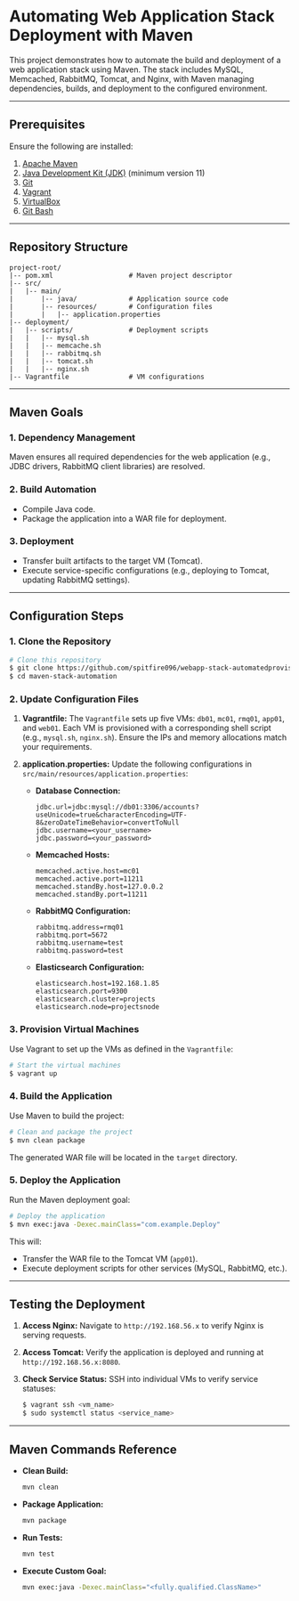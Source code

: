 # Automating Web Application Stack Deployment with Maven

This project demonstrates how to automate the build and deployment of a web application stack using Maven. The stack includes MySQL, Memcached, RabbitMQ, Tomcat, and Nginx, with Maven managing dependencies, builds, and deployment to the configured environment.

---

## Prerequisites

Ensure the following are installed:

1. [Apache Maven](https://maven.apache.org/)
2. [Java Development Kit (JDK)](https://www.oracle.com/java/technologies/javase-jdk11-downloads.html) (minimum version 11)
3. [Git](https://git-scm.com/)
4. [Vagrant](https://www.vagrantup.com/)
5. [VirtualBox](https://www.virtualbox.org/)
6. [Git Bash](https://git-scm.com/)

---

## Repository Structure

```plaintext
project-root/
|-- pom.xml                   # Maven project descriptor
|-- src/
|   |-- main/
|       |-- java/             # Application source code
|       |-- resources/        # Configuration files
|       |   |-- application.properties
|-- deployment/
|   |-- scripts/              # Deployment scripts
|   |   |-- mysql.sh
|   |   |-- memcache.sh
|   |   |-- rabbitmq.sh
|   |   |-- tomcat.sh
|   |   |-- nginx.sh
|-- Vagrantfile               # VM configurations
```

---

## Maven Goals

### 1. **Dependency Management**
   Maven ensures all required dependencies for the web application (e.g., JDBC drivers, RabbitMQ client libraries) are resolved.

### 2. **Build Automation**
   - Compile Java code.
   - Package the application into a WAR file for deployment.

### 3. **Deployment**
   - Transfer built artifacts to the target VM (Tomcat).
   - Execute service-specific configurations (e.g., deploying to Tomcat, updating RabbitMQ settings).

---

## Configuration Steps

### 1. Clone the Repository

```bash
# Clone this repository
$ git clone https://github.com/spitfire096/webapp-stack-automatedprovisioning.git
$ cd maven-stack-automation
```

### 2. Update Configuration Files

1. **Vagrantfile:**
   The `Vagrantfile` sets up five VMs: `db01`, `mc01`, `rmq01`, `app01`, and `web01`. Each VM is provisioned with a corresponding shell script (e.g., `mysql.sh`, `nginx.sh`). Ensure the IPs and memory allocations match your requirements.

2. **application.properties:**
   Update the following configurations in `src/main/resources/application.properties`:

   - **Database Connection:**
     ```properties
     jdbc.url=jdbc:mysql://db01:3306/accounts?useUnicode=true&characterEncoding=UTF-8&zeroDateTimeBehavior=convertToNull
     jdbc.username=<your_username>
     jdbc.password=<your_password>
     ```

   - **Memcached Hosts:**
     ```properties
     memcached.active.host=mc01
     memcached.active.port=11211
     memcached.standBy.host=127.0.0.2
     memcached.standBy.port=11211
     ```

   - **RabbitMQ Configuration:**
     ```properties
     rabbitmq.address=rmq01
     rabbitmq.port=5672
     rabbitmq.username=test
     rabbitmq.password=test
     ```

   - **Elasticsearch Configuration:**
     ```properties
     elasticsearch.host=192.168.1.85
     elasticsearch.port=9300
     elasticsearch.cluster=projects
     elasticsearch.node=projectsnode
     ```

### 3. Provision Virtual Machines

Use Vagrant to set up the VMs as defined in the `Vagrantfile`:

```bash
# Start the virtual machines
$ vagrant up
```

### 4. Build the Application

Use Maven to build the project:

```bash
# Clean and package the project
$ mvn clean package
```

The generated WAR file will be located in the `target` directory.

### 5. Deploy the Application

Run the Maven deployment goal:

```bash
# Deploy the application
$ mvn exec:java -Dexec.mainClass="com.example.Deploy"
```

This will:
- Transfer the WAR file to the Tomcat VM (`app01`).
- Execute deployment scripts for other services (MySQL, RabbitMQ, etc.).

---

## Testing the Deployment

1. **Access Nginx:**
   Navigate to `http://192.168.56.x` to verify Nginx is serving requests.

2. **Access Tomcat:**
   Verify the application is deployed and running at `http://192.168.56.x:8080`.

3. **Check Service Status:**
   SSH into individual VMs to verify service statuses:

   ```bash
   $ vagrant ssh <vm_name>
   $ sudo systemctl status <service_name>
   ```

---

## Maven Commands Reference

- **Clean Build:**
  ```bash
  mvn clean
  ```

- **Package Application:**
  ```bash
  mvn package
  ```

- **Run Tests:**
  ```bash
  mvn test
  ```

- **Execute Custom Goal:**
  ```bash
  mvn exec:java -Dexec.mainClass="<fully.qualified.ClassName>"
  ```

